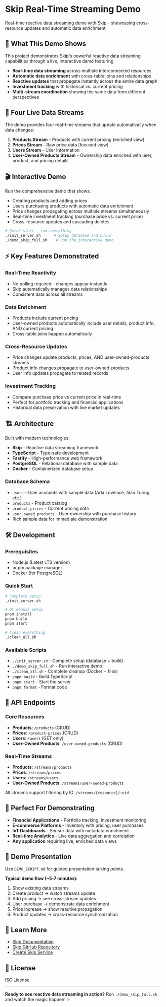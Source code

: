 # Skip Real-Time Streaming Demo

Real-time reactive data streaming demo with Skip - showcasing cross-resource updates and automatic data enrichment

## 🚀 What This Demo Shows

This project demonstrates Skip's powerful reactive data streaming capabilities through a live, interactive demo featuring:

- **Real-time data streaming** across multiple interconnected resources
- **Automatic data enrichment** with cross-table joins and relationships
- **Reactive updates** that propagate instantly across the entire data graph
- **Investment tracking** with historical vs. current pricing
- **Multi-stream coordination** showing the same data from different perspectives

## 🌊 Four Live Data Streams

The demo provides four real-time streams that update automatically when data changes:

1. **Products Stream** - Products with current pricing (enriched view)
2. **Prices Stream** - Raw price data (focused view)
3. **Users Stream** - User information 
4. **User-Owned Products Stream** - Ownership data enriched with user, product, and pricing details

## 🎬 Interactive Demo

Run the comprehensive demo that shows:

- Creating products and adding prices
- Users purchasing products with automatic data enrichment
- Price changes propagating across multiple streams simultaneously
- Real-time investment tracking (purchase price vs. current price)
- Cross-resource updates and cascading deletes

```bash
# Quick start - run everything
./init_server.sh      # Setup database and build
./demo_skip_full.sh    # Run the interactive demo
```

## ⚡ Key Features Demonstrated

### Real-Time Reactivity
- No polling required - changes appear instantly
- Skip automatically manages data relationships
- Consistent data across all streams

### Data Enrichment
- Products include current pricing
- User-owned products automatically include user details, product info, AND current pricing
- Cross-table joins happen automatically

### Cross-Resource Updates
- Price changes update products, prices, AND user-owned-products streams
- Product info changes propagate to user-owned-products
- User info updates propagate to related records

### Investment Tracking
- Compare purchase price vs current price in real-time
- Perfect for portfolio tracking and financial applications
- Historical data preservation with live market updates

## 🏗️ Architecture

Built with modern technologies:

- **Skip** - Reactive data streaming framework
- **TypeScript** - Type-safe development
- **Fastify** - High-performance web framework
- **PostgreSQL** - Relational database with sample data
- **Docker** - Containerized database setup

### Database Schema
- `users` - User accounts with sample data (Ada Lovelace, Alan Turing, etc.)
- `products` - Product catalog
- `product_prices` - Current pricing data
- `user_owned_products` - User ownership with purchase history
- Rich sample data for immediate demonstration

## 🛠️ Development

### Prerequisites
- Node.js (Latest LTS version)
- pnpm package manager
- Docker (for PostgreSQL)

### Quick Start
```bash
# Complete setup
./init_server.sh

# Or manual setup
pnpm install
pnpm build
pnpm start

# Clean everything
./clean_all.sh
```

### Available Scripts
- `./init_server.sh` - Complete setup (database + build)
- `./demo_skip_full.sh` - Run interactive demo
- `./clean_all.sh` - Complete cleanup (Docker + files)
- `pnpm build` - Build TypeScript
- `pnpm start` - Start the server
- `pnpm format` - Format code

## 📡 API Endpoints

### Core Resources
- **Products**: `/products` (CRUD)
- **Prices**: `/product-prices` (CRUD)
- **Users**: `/users` (GET only)
- **User-Owned Products**: `/user-owned-products` (CRUD)

### Real-Time Streams
- **Products**: `/streams/products`
- **Prices**: `/streams/prices`
- **Users**: `/streams/users` 
- **User-Owned Products**: `/streams/user-owned-products`

All streams support filtering by ID: `/streams/{resource}/:uid`

## 🎯 Perfect For Demonstrating

- **Financial Applications** - Portfolio tracking, investment monitoring
- **E-commerce Platforms** - Inventory with pricing, user purchases
- **IoT Dashboards** - Sensor data with metadata enrichment
- **Real-time Analytics** - Live data aggregation and correlation
- **Any application** requiring live, enriched data views

## 🎪 Demo Presentation

Use `DEMO_SCRIPT.md` for guided presentation talking points.

**Typical demo flow (~5-7 minutes):**
1. Show existing data streams
2. Create product → watch streams update
3. Add pricing → see cross-stream updates
4. User purchase → demonstrate data enrichment
5. Price increase → show reactive propagation
6. Product updates → cross-resource synchronization

## 🔗 Learn More

- [Skip Documentation](https://skiplabs.io/docs/)
- [Skip GitHub Repository](https://github.com/skiplabs/skip)
- [Create Skip Service](https://github.com/SkipLabs/create-skip-service)

## 📄 License

ISC License

---

**Ready to see reactive data streaming in action?** Run `./demo_skip_full.sh` and watch the magic happen! ✨